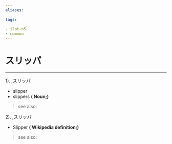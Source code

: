 ```yaml
---
aliases:
    
tags:
    
- jlpt-n5
- common
---
```


# スリッパ
---
1).
,スリッパ

- slipper
- slippers
**( Noun;)**
> see also: 
            
2).
,スリッパ

- Slipper
**( Wikipedia definition;)**
> see also: 
            